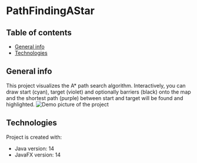 # PathFindingAStar

## Table of contents
* [General info](#general-info)
* [Technologies](#technologies)

## General info
This project visualizes the A* path search algorithm.
Interactively, you can draw start (cyan), target (violet) and optionally barriers (black) onto the map and the shortest path (purple) between start and target will be found and highlighted.
![Demo picture of the project](https://github.com/SommerOliver/PathFindingAStar/blob/master/Demo.png)
	
## Technologies
Project is created with:
* Java version: 14
* JavaFX version: 14
